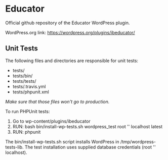 # Educator

Official github repository of the Educator WordPress plugin.

WordPress.org link: https://wordpress.org/plugins/ibeducator/

## Unit Tests

The following files and directories are responsible for unit tests:

* tests/
* tests/bin/
* tests/tests/
* tests/.travis.yml
* tests/phpunit.xml

*Make sure that those files won't go to production.*

To run PHPUnit tests:

1. Go to wp-content/plugins/ibeducator
2. RUN: bash bin/install-wp-tests.sh wordpress_test root '' localhost latest
3. RUN: phpunit

The bin/install-wp-tests.sh script installs WordPress in /tmp/wordpress-tests-lib. The test installation uses supplied database credentials (root '' localhost).